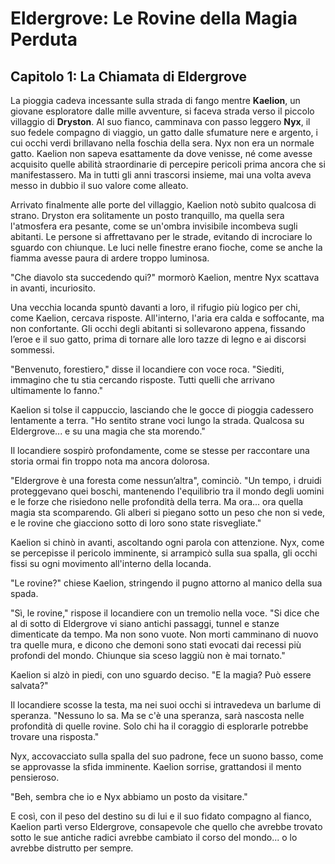 # Eldergrove: Le Rovine della Magia Perduta

## Capitolo 1: La Chiamata di Eldergrove

La pioggia cadeva incessante sulla strada di fango mentre **Kaelion**, un giovane esploratore dalle mille avventure, si faceva strada verso il piccolo villaggio di **Dryston**. Al suo fianco, camminava con passo leggero **Nyx**, il suo fedele compagno di viaggio, un gatto dalle sfumature nere e argento, i cui occhi verdi brillavano nella foschia della sera. Nyx non era un normale gatto. Kaelion non sapeva esattamente da dove venisse, né come avesse acquisito quelle abilità straordinarie di percepire pericoli prima ancora che si manifestassero. Ma in tutti gli anni trascorsi insieme, mai una volta aveva messo in dubbio il suo valore come alleato.

Arrivato finalmente alle porte del villaggio, Kaelion notò subito qualcosa di strano. Dryston era solitamente un posto tranquillo, ma quella sera l'atmosfera era pesante, come se un'ombra invisibile incombeva sugli abitanti. Le persone si affrettavano per le strade, evitando di incrociare lo sguardo con chiunque. Le luci nelle finestre erano fioche, come se anche la fiamma avesse paura di ardere troppo luminosa.

"Che diavolo sta succedendo qui?" mormorò Kaelion, mentre Nyx scattava in avanti, incuriosito.

Una vecchia locanda spuntò davanti a loro, il rifugio più logico per chi, come Kaelion, cercava risposte. All'interno, l'aria era calda e soffocante, ma non confortante. Gli occhi degli abitanti si sollevarono appena, fissando l’eroe e il suo gatto, prima di tornare alle loro tazze di legno e ai discorsi sommessi.

"Benvenuto, forestiero," disse il locandiere con voce roca. "Siediti, immagino che tu stia cercando risposte. Tutti quelli che arrivano ultimamente lo fanno."

Kaelion si tolse il cappuccio, lasciando che le gocce di pioggia cadessero lentamente a terra. "Ho sentito strane voci lungo la strada. Qualcosa su Eldergrove... e su una magia che sta morendo."

Il locandiere sospirò profondamente, come se stesse per raccontare una storia ormai fin troppo nota ma ancora dolorosa.

"Eldergrove è una foresta come nessun’altra", cominciò. "Un tempo, i druidi proteggevano quei boschi, mantenendo l'equilibrio tra il mondo degli uomini e le forze che risiedono nelle profondità della terra. Ma ora... ora quella magia sta scomparendo. Gli alberi si piegano sotto un peso che non si vede, e le rovine che giacciono sotto di loro sono state risvegliate."

Kaelion si chinò in avanti, ascoltando ogni parola con attenzione. Nyx, come se percepisse il pericolo imminente, si arrampicò sulla sua spalla, gli occhi fissi su ogni movimento all'interno della locanda.

"Le rovine?" chiese Kaelion, stringendo il pugno attorno al manico della sua spada.

"Sì, le rovine," rispose il locandiere con un tremolio nella voce. "Si dice che al di sotto di Eldergrove vi siano antichi passaggi, tunnel e stanze dimenticate da tempo. Ma non sono vuote. Non morti camminano di nuovo tra quelle mura, e dicono che demoni sono stati evocati dai recessi più profondi del mondo. Chiunque sia sceso laggiù non è mai tornato."

Kaelion si alzò in piedi, con uno sguardo deciso. "E la magia? Può essere salvata?"

Il locandiere scosse la testa, ma nei suoi occhi si intravedeva un barlume di speranza. "Nessuno lo sa. Ma se c'è una speranza, sarà nascosta nelle profondità di quelle rovine. Solo chi ha il coraggio di esplorarle potrebbe trovare una risposta."

Nyx, accovacciato sulla spalla del suo padrone, fece un suono basso, come se approvasse la sfida imminente. Kaelion sorrise, grattandosi il mento pensieroso.

"Beh, sembra che io e Nyx abbiamo un posto da visitare."

E così, con il peso del destino su di lui e il suo fidato compagno al fianco, Kaelion partì verso Eldergrove, consapevole che quello che avrebbe trovato sotto le sue antiche radici avrebbe cambiato il corso del mondo... o lo avrebbe distrutto per sempre.
